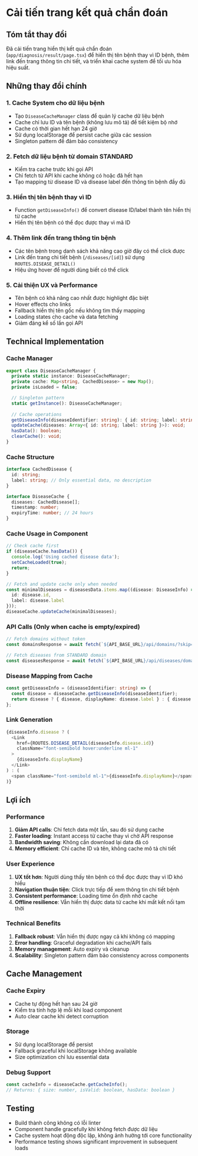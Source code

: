 # Cải tiến trang kết quả chẩn đoán

## Tóm tắt thay đổi

Đã cải tiến trang hiển thị kết quả chẩn đoán (`app/diagnosis/result/page.tsx`) để hiển thị tên bệnh thay vì ID bệnh, thêm link đến trang thông tin chi tiết, và triển khai cache system để tối ưu hóa hiệu suất.

## Những thay đổi chính

### 1. Cache System cho dữ liệu bệnh
- Tạo `DiseaseCacheManager` class để quản lý cache dữ liệu bệnh
- Cache chỉ lưu ID và tên bệnh (không lưu mô tả) để tiết kiệm bộ nhớ
- Cache có thời gian hết hạn 24 giờ
- Sử dụng localStorage để persist cache giữa các session
- Singleton pattern để đảm bảo consistency

### 2. Fetch dữ liệu bệnh từ domain STANDARD
- Kiểm tra cache trước khi gọi API
- Chỉ fetch từ API khi cache không có hoặc đã hết hạn
- Tạo mapping từ disease ID và disease label đến thông tin bệnh đầy đủ

### 3. Hiển thị tên bệnh thay vì ID
- Function `getDiseaseInfo()` để convert disease ID/label thành tên hiển thị từ cache
- Hiển thị tên bệnh có thể đọc được thay vì mã ID

### 4. Thêm link đến trang thông tin bệnh
- Các tên bệnh trong danh sách khả năng cao giờ đây có thể click được
- Link đến trang chi tiết bệnh (`/diseases/[id]`) sử dụng `ROUTES.DISEASE_DETAIL()`
- Hiệu ứng hover để người dùng biết có thể click

### 5. Cải thiện UX và Performance
- Tên bệnh có khả năng cao nhất được highlight đặc biệt
- Hover effects cho links
- Fallback hiển thị tên gốc nếu không tìm thấy mapping
- Loading states cho cache và data fetching
- Giảm đáng kể số lần gọi API

## Technical Implementation

### Cache Manager
```typescript
export class DiseaseCacheManager {
  private static instance: DiseaseCacheManager;
  private cache: Map<string, CachedDisease> = new Map();
  private isLoaded = false;

  // Singleton pattern
  static getInstance(): DiseaseCacheManager;
  
  // Cache operations
  getDiseaseInfo(diseaseIdentifier: string): { id: string; label: string } | null;
  updateCache(diseases: Array<{ id: string; label: string }>): void;
  hasData(): boolean;
  clearCache(): void;
}
```

### Cache Structure
```typescript
interface CachedDisease {
  id: string;
  label: string; // Only essential data, no description
}

interface DiseaseCache {
  diseases: CachedDisease[];
  timestamp: number;
  expiryTime: number; // 24 hours
}
```

### Cache Usage in Component
```typescript
// Check cache first
if (diseaseCache.hasData()) {
  console.log('Using cached disease data');
  setCacheLoaded(true);
  return;
}

// Fetch and update cache only when needed
const minimalDiseases = diseasesData.items.map((disease: DiseaseInfo) => ({
  id: disease.id,
  label: disease.label
}));
diseaseCache.updateCache(minimalDiseases);
```

### API Calls (Only when cache is empty/expired)
```typescript
// Fetch domains without token
const domainsResponse = await fetch(`${API_BASE_URL}/api/domains/?skip=0&limit=100`);

// Fetch diseases from STANDARD domain
const diseasesResponse = await fetch(`${API_BASE_URL}/api/diseases/domain/${standardDomain.id}?skip=0&limit=1000&active_only=true`);
```

### Disease Mapping from Cache
```typescript
const getDiseaseInfo = (diseaseIdentifier: string) => {
  const disease = diseaseCache.getDiseaseInfo(diseaseIdentifier);
  return disease ? { disease, displayName: disease.label } : { disease: null, displayName: diseaseIdentifier };
};
```

### Link Generation
```typescript
{diseaseInfo.disease ? (
  <Link 
    href={ROUTES.DISEASE_DETAIL(diseaseInfo.disease.id)}
    className="font-semibold hover:underline ml-1"
  >
    {diseaseInfo.displayName}
  </Link>
) : (
  <span className="font-semibold ml-1">{diseaseInfo.displayName}</span>
)}
```

## Lợi ích

### Performance
1. **Giảm API calls**: Chỉ fetch data một lần, sau đó sử dụng cache
2. **Faster loading**: Instant access từ cache thay vì chờ API response
3. **Bandwidth saving**: Không cần download lại data đã có
4. **Memory efficient**: Chỉ cache ID và tên, không cache mô tả chi tiết

### User Experience
1. **UX tốt hơn**: Người dùng thấy tên bệnh có thể đọc được thay vì ID khó hiểu
2. **Navigation thuận tiện**: Click trực tiếp để xem thông tin chi tiết bệnh
3. **Consistent performance**: Loading time ổn định nhờ cache
4. **Offline resilience**: Vẫn hiển thị được data từ cache khi mất kết nối tạm thời

### Technical Benefits
1. **Fallback robust**: Vẫn hiển thị được ngay cả khi không có mapping
2. **Error handling**: Graceful degradation khi cache/API fails
3. **Memory management**: Auto expiry và cleanup
4. **Scalability**: Singleton pattern đảm bảo consistency across components

## Cache Management

### Cache Expiry
- Cache tự động hết hạn sau 24 giờ
- Kiểm tra tính hợp lệ mỗi khi load component
- Auto clear cache khi detect corruption

### Storage
- Sử dụng localStorage để persist
- Fallback graceful khi localStorage không available
- Size optimization chỉ lưu essential data

### Debug Support
```typescript
const cacheInfo = diseaseCache.getCacheInfo();
// Returns: { size: number, isValid: boolean, hasData: boolean }
```

## Testing

- Build thành công không có lỗi linter
- Component handle gracefully khi không fetch được dữ liệu
- Cache system hoạt động độc lập, không ảnh hưởng tới core functionality
- Performance testing shows significant improvement in subsequent loads 